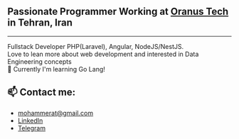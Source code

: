 ## Passionate Programmer Working at <a href="https://oranus.technology/">Oranus Tech</a> in Tehran, Iran

<hr />

Fullstack Developer PHP(Laravel), Angular, NodeJS/NestJS.
<br />
Love to lean more about web development and interested in Data Engineering concepts
<br />
🌱 Currently I'm learning Go Lang!
<br />

## 📫 Contact me:

- mohammerat@gmail.com
- <a href="https://www.linkedin.com/in/mohammadhsaadat/">LinkedIn</a>
- <a href="https://t.me/thegratefulone">Telegram</a>
